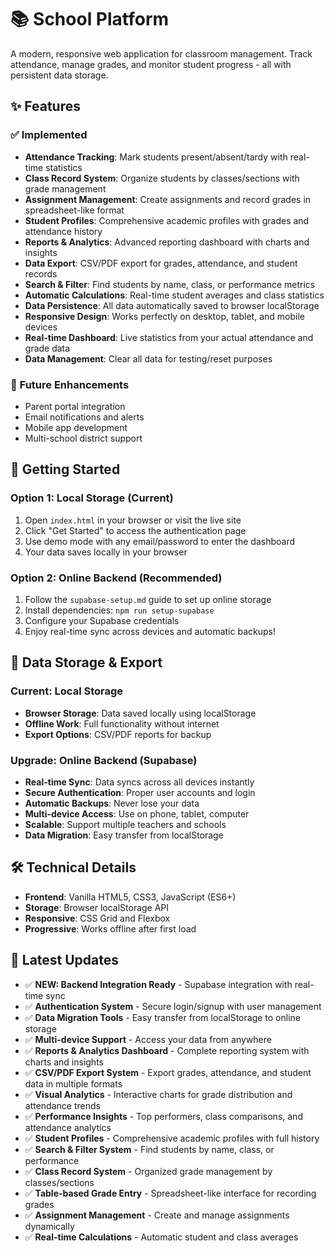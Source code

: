 # 📚 School Platform

A modern, responsive web application for classroom management. Track attendance, manage grades, and monitor student progress - all with persistent data storage.

## ✨ Features

### ✅ Implemented
- **Attendance Tracking**: Mark students present/absent/tardy with real-time statistics
- **Class Record System**: Organize students by classes/sections with grade management
- **Assignment Management**: Create assignments and record grades in spreadsheet-like format
- **Student Profiles**: Comprehensive academic profiles with grades and attendance history
- **Reports & Analytics**: Advanced reporting dashboard with charts and insights
- **Data Export**: CSV/PDF export for grades, attendance, and student records
- **Search & Filter**: Find students by name, class, or performance metrics
- **Automatic Calculations**: Real-time student averages and class statistics
- **Data Persistence**: All data automatically saved to browser localStorage
- **Responsive Design**: Works perfectly on desktop, tablet, and mobile devices
- **Real-time Dashboard**: Live statistics from your actual attendance and grade data
- **Data Management**: Clear all data for testing/reset purposes

### 🚧 Future Enhancements
- Parent portal integration
- Email notifications and alerts
- Mobile app development
- Multi-school district support

## 🚀 Getting Started

### Option 1: Local Storage (Current)
1. Open `index.html` in your browser or visit the live site
2. Click "Get Started" to access the authentication page
3. Use demo mode with any email/password to enter the dashboard
4. Your data saves locally in your browser

### Option 2: Online Backend (Recommended)
1. Follow the `supabase-setup.md` guide to set up online storage
2. Install dependencies: `npm run setup-supabase`
3. Configure your Supabase credentials
4. Enjoy real-time sync across devices and automatic backups!

## 💾 Data Storage & Export

### Current: Local Storage
- **Browser Storage**: Data saved locally using localStorage
- **Offline Work**: Full functionality without internet
- **Export Options**: CSV/PDF reports for backup

### Upgrade: Online Backend (Supabase)
- **Real-time Sync**: Data syncs across all devices instantly
- **Secure Authentication**: Proper user accounts and login
- **Automatic Backups**: Never lose your data
- **Multi-device Access**: Use on phone, tablet, computer
- **Scalable**: Support multiple teachers and schools
- **Data Migration**: Easy transfer from localStorage

## 🛠️ Technical Details

- **Frontend**: Vanilla HTML5, CSS3, JavaScript (ES6+)
- **Storage**: Browser localStorage API
- **Responsive**: CSS Grid and Flexbox
- **Progressive**: Works offline after first load

## 🔄 Latest Updates

- ✅ **NEW: Backend Integration Ready** - Supabase integration with real-time sync
- ✅ **Authentication System** - Secure login/signup with user management
- ✅ **Data Migration Tools** - Easy transfer from localStorage to online storage
- ✅ **Multi-device Support** - Access your data from anywhere
- ✅ **Reports & Analytics Dashboard** - Complete reporting system with charts and insights
- ✅ **CSV/PDF Export System** - Export grades, attendance, and student data in multiple formats
- ✅ **Visual Analytics** - Interactive charts for grade distribution and attendance trends
- ✅ **Performance Insights** - Top performers, class comparisons, and attendance analytics
- ✅ **Student Profiles** - Comprehensive academic profiles with full history
- ✅ **Search & Filter System** - Find students by name, class, or performance
- ✅ **Class Record System** - Organized grade management by classes/sections
- ✅ **Table-based Grade Entry** - Spreadsheet-like interface for recording grades
- ✅ **Assignment Management** - Create and manage assignments dynamically
- ✅ **Real-time Calculations** - Automatic student and class averages
